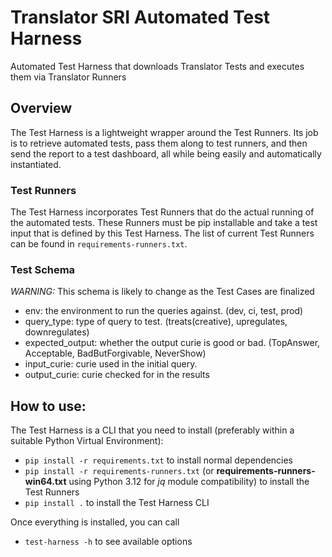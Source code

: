 # Translator SRI Automated Test Harness
Automated Test Harness that downloads Translator Tests and executes them via Translator Runners

## Overview
The Test Harness is a lightweight wrapper around the Test Runners. Its job is to retrieve automated tests, pass them along to test runners, and then send the report to a test dashboard, all while being easily and automatically instantiated.

### Test Runners
The Test Harness incorporates Test Runners that do the actual running of the automated tests. These Runners must be pip installable and take a test input that is defined by this Test Harness. The list of current Test Runners can be found in `requirements-runners.txt`.

### Test Schema
*_WARNING:_* This schema is likely to change as the Test Cases are finalized
- env: the environment to run the queries against. (dev, ci, test, prod)
- query_type: type of query to test. (treats(creative), upregulates, downregulates)
- expected_output: whether the output curie is good or bad. (TopAnswer, Acceptable, BadButForgivable, NeverShow)
- input_curie: curie used in the initial query.
- output_curie: curie checked for in the results

## How to use:
The Test Harness is a CLI that you need to install (preferably within a suitable Python Virtual Environment):
- `pip install -r requirements.txt` to install normal dependencies
- `pip install -r requirements-runners.txt` (or **requirements-runners-win64.txt** using Python 3.12 for _jq_ module compatibility) to install the Test Runners 
- `pip install .` to install the Test Harness CLI

Once everything is installed, you can call
- `test-harness -h` to see available options
